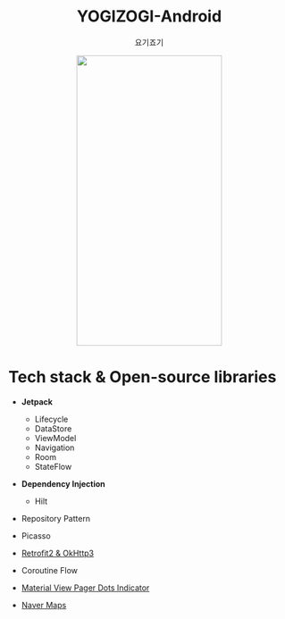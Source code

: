 <h1 align="center">
  YOGIZOGI-Android
</h1>
<p align="center">
  요기죠기
</p>

<p align="center">
<img src="/README-images/YoGiZoGi_ver1.gif" width="260" height="520"/>
</p>

# Tech stack & Open-source libraries

- **Jetpack**
  - Lifecycle
  - DataStore
  - ViewModel
  - Navigation
  - Room
  - StateFlow
 

- **Dependency Injection**
  - Hilt
- Repository Pattern


- Picasso
- [Retrofit2 & OkHttp3](https://github.com/square/retrofit)
- Coroutine Flow
- [Material View Pager Dots Indicator](https://github.com/tommybuonomo/dotsindicator)
- [Naver Maps](https://navermaps.github.io/android-map-sdk/guide-ko/)
